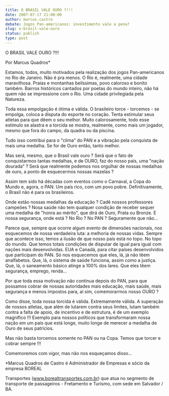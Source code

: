 ```yaml
---
title: O BRASIL VALE OURO ?!!!
date: 2007-07-17 21:00:00
author: marcus.castro
debate: Jogos Pan-americanos: investimento vale a pena?
slug: o-brasil-vale-ouro
status: publish 
type: post
---
```


O BRASIL VALE OURO ?!!!  

  

Por Marcus Quadros\*  

  

  

Estamos, todos, muito motivados pela realização dos jogos Pan-americanos no Rio de Janeiro. Não é pra menos. O Rio é, realmente, uma cidade maravilhosa. Praias e montanhas belíssimas, povo caloroso e bonito também. Bairros históricos cantados por poetas do mundo inteiro, não há quem não se impressione com o Rio. Uma cidade privilegiada pela Natureza.   

Toda essa empolgação é ótima e válida. O brasileiro torce - torcemos - se empolga, coloca a disputa do esporte no coração. Tenta estimular seus atletas para que dêem o seu melhor. Muito calorosamente, todo esse estímulo se alastra e a torcida se mostra, realmente, como mais um jogador, mesmo que fora do campo, da quadra ou da piscina.  

Tudo isso contribui para o "clima" do PAN e a vibração pela conquista de mais uma medalha. Se for de Ouro então, tanto melhor.   

Mas será, mesmo, que o Brasil vale ouro ? Será que o fato de conquistarmos tantas medalhas, e de OURO, faz do nosso país, uma "nação dourada" ? Será que realmente podemos nos orgulhar de nossas medalhas de ouro, a ponto de esquecermos nossas mazelas ?  

Assim tem sido há décadas com eventos como o Carnaval, a Copa do Mundo e, agora, o PAN. Um país rico, com um povo pobre. Definitivamente, o Brasil não é para os brasileiros.  

Onde estão nossas medalhas da educação ? Cadê nossos professores campeões ? Nosa saúde não tem qualquer condição de receber sequer uma medalha de "honra ao mérito", que dirá de Ouro, Prata ou Bronze. E nossa segurança, onde está ? No Rio ? No PAN ? Seguramente que não...  

Parece que, sempre que ocorre algum evento de dimensões nacionais, nos esquecemos de nossa verdadeira luta: a melhoria de nossas vidas. Sempre que acontece isso, temos a ilusão de que nosso país está no topo. No topo do mundo. Que temos totais condições de disputar de igual para igual com nações mais desenvolvidas. EUA e Canadá, para citar países desenvolvidos que participam do PAN. Só nos esquecemos que eles, lá, já não têem analfabetos. Que, lá, o sistema de saúde funciona, assim como a justiça. Que, lá, o saneamento básico atinge a 100% dos lares. Que eles têem segurança, emprego, renda...  

Por que toda essa motivação não continua depois do PAN, para que possamos cobrar de nossas autoridades mais educação, mais saúde, mais segurança e menos impostos para, aí sim, comemorarmos nosso OURO ?  

Como disse, toda nossa torcida é válida. Extremamente válida. A superação de nossos atletas, que além de lutarem contra seus limites, lutam também contra a falta de apoio, de incentivo e de estrutura, é de um exemplo magnífico !!! Exemplo para nossos políticos que transformaram nossa nação em um país que está longe, muito longe de merecer a medalha de Ouro de seus patrícios.  

Mas não basta torcemos somente no PAN ou na Copa. Temos que torcer e cobrar sempre !!!   

Comemoremos com vigor, mas não nos esqueçamos disso...  

  

  

\*Marcus Quadros de Castro é Administrador de Empresas e sócio da empresa BOREAL   

Transportes (www.borealtransportes.com.br) que atua no segmento de transporte de passageiros - Fretamento e Turismo, com sede em Salvador / BA.  

  

